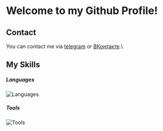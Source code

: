 # Welcome to my Github Profile!

## Contact
You can contact me via [telegram](https://Zeezizix.t.me/) or [ВКонтакте](https://vk.com/sccdxd).\
## My Skills
##### Languages
![Languages](https://skillicons.dev/icons?i=cs,cpp,py,java,js&theme=dark)
##### Tools
![Tools](https://skillicons.dev/icons?i==git,github&theme=dark)
